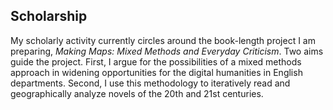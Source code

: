 Scholarship
-----------

My scholarly activity currently circles around the book-length project I am
preparing, *Making Maps: Mixed Methods and Everyday Criticism*. Two aims guide
the project. First, I argue for the possibilities of a mixed methods approach
in widening opportunities for the digital humanities in English departments.
Second, I use this methodology to iteratively read and geographically analyze
novels of the 20th and 21st centuries.


